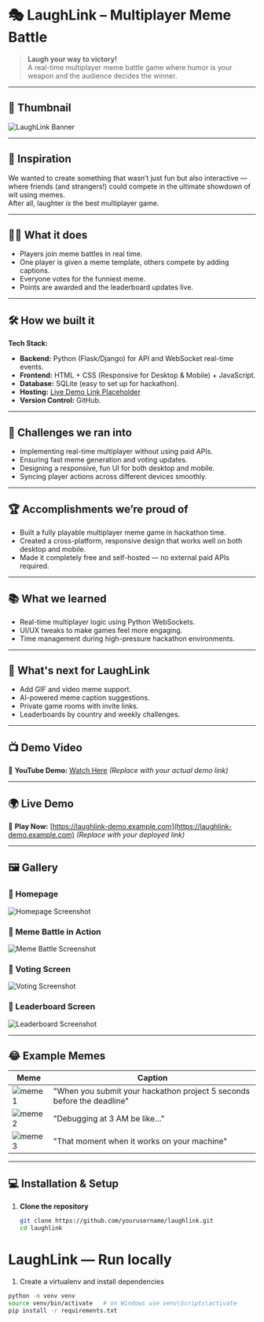 # 🎭 LaughLink – Multiplayer Meme Battle

> **Laugh your way to victory!**  
> A real-time multiplayer meme battle game where humor is your weapon and the audience decides the winner.

---

## 📸 Thumbnail
![LaughLink Banner](assets/LaughLink_Thumbnail.png.jpg)

---

## 🎯 Inspiration
We wanted to create something that wasn’t just fun but also interactive — where friends (and strangers!) could compete in the ultimate showdown of wit using memes.  
After all, laughter *is* the best multiplayer game.

---

## 🤹‍♂️ What it does
- Players join meme battles in real time.
- One player is given a meme template, others compete by adding captions.
- Everyone votes for the funniest meme.
- Points are awarded and the leaderboard updates live.

---

## 🛠️ How we built it
**Tech Stack:**
- **Backend:** Python (Flask/Django) for API and WebSocket real-time events.
- **Frontend:** HTML + CSS (Responsive for Desktop & Mobile) + JavaScript.
- **Database:** SQLite (easy to set up for hackathon).
- **Hosting:** [Live Demo Link Placeholder](https://laughlink-demo.example.com)
- **Version Control:** GitHub.

---

## 🚧 Challenges we ran into
- Implementing real-time multiplayer without using paid APIs.
- Ensuring fast meme generation and voting updates.
- Designing a responsive, fun UI for both desktop and mobile.
- Syncing player actions across different devices smoothly.

---

## 🏆 Accomplishments we’re proud of
- Built a fully playable multiplayer meme game in hackathon time.
- Created a cross-platform, responsive design that works well on both desktop and mobile.
- Made it completely free and self-hosted — no external paid APIs required.

---

## 📚 What we learned
- Real-time multiplayer logic using Python WebSockets.
- UI/UX tweaks to make games feel more engaging.
- Time management during high-pressure hackathon environments.

---

## 🚀 What's next for LaughLink
- Add GIF and video meme support.
- AI-powered meme caption suggestions.
- Private game rooms with invite links.
- Leaderboards by country and weekly challenges.

---

## 📺 Demo Video
🎥 **YouTube Demo:** [Watch Here](https://youtube.com/shorts/ScdL1ypEWHo?feature=share) *(Replace with your actual demo link)*

---

## 🌍 Live Demo
🔗 **Play Now:** [https://laughlink-demo.example.com](https://laughlink-demo.example.com) *(Replace with your deployed link)*

---

## 🖼️ Gallery
### 📌 Homepage
![Homepage Screenshot](assets/homepage.jpg)

### 📌 Meme Battle in Action
![Meme Battle Screenshot](assets/meme-battel.jpg)

### 📌 Voting Screen
![Voting Screenshot](assets/votting.jpg)

### 📌 Leaderboard Screen
![Leaderboard Screenshot](assets/IMG_20250809_211758.jpg)

---

## 😂 Example Memes
| Meme | Caption |
|------|---------|
| ![meme1](assets/meme1.jpg) | "When you submit your hackathon project 5 seconds before the deadline" |
| ![meme2](assets/meme10.jpg) | "Debugging at 3 AM be like…" |
| ![meme3](assets/meme3.jpg) | "That moment when it works on your machine" |

---

## 💻 Installation & Setup
1. **Clone the repository**
   ```bash
   git clone https://github.com/yourusername/laughlink.git
   cd laughlink

# LaughLink — Run locally

1. Create a virtualenv and install dependencies

```bash
python -m venv venv
source venv/bin/activate   # on Windows use venv\Scripts\activate
pip install -r requirements.txt
